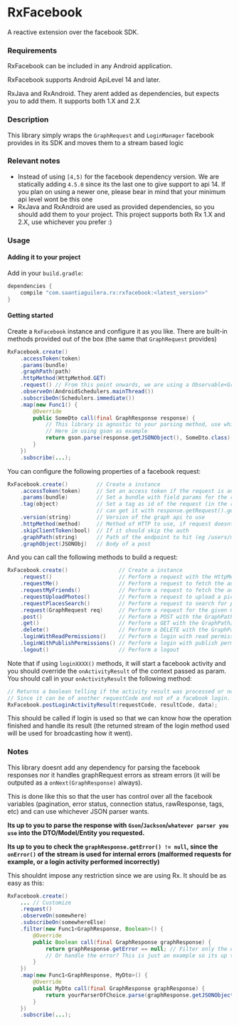 # RxFacebook

A reactive extension over the facebook SDK.

### Requirements

RxFacebook can be included in any Android application.

RxFacebook supports Android ApiLevel 14 and later.

RxJava and RxAndroid. They arent added as dependencies, but expects you to add them. It supports both 1.X and 2.X

### Description

This library simply wraps the `GraphRequest` and `LoginManager` facebook provides in its SDK and moves them to a stream based logic

### Relevant notes

- Instead of using `[4,5)` for the facebook dependency version. We are statically adding `4.5.0` since its the last one to give support to api 14. If you plan on using a newer one, please bear in mind that your minimum api level wont be this one
- RxJava and RxAndroid are used as provided dependencies, so you should add them to your project. This project supports both Rx 1.X and 2.X, use whichever you prefer :)

### Usage

#### Adding it to your project

Add in your `build.gradle`:

```gradle
dependencies {
    compile "com.saantiaguilera.rx:rxfacebook:<latest_version>"
}
```

#### Getting started

Create a `RxFacebook` instance and configure it as you like. There are built-in methods provided out of the box (the same that `GraphRequest` provides)

```Java
RxFacebook.create()
    .accessToken(token)
    .params(bundle)
    .graphPath(path)
    .httpMethod(HttpMethod.GET)
    .request() // From this point onwards, we are using a Observable<GraphResponse>
    .observeOn(AndroidSchedulers.mainThread())
    .subscribeOn(Schedulers.immediate())
    .map(new Func1() {
        @Override
        public SomeDto call(final GraphResponse response) {
            // This library is agnostic to your parsing method, use whichever you want to.
            // Here im using gson as example
            return gson.parse(response.getJSONObject(), SomeDto.class);
        }
    })
    .subscribe(...);
```

You can configure the following properties of a facebook request:
```Java
RxFacebook.create()         // Create a instance
    .accessToken(token)     // Set an access token if the request is authenticated
    .params(bundle)         // Set a bundle with field params for the request
    .tag(object)            // Set a tag as id of the request (in the response you
                            // can get it with response.getRequest().getTag())
    .version(string)        // Version of the graph api to use
    .httpMethod(method)     // Method of HTTP to use, if request doesnt include it
    .skipClientToken(bool)  // If it should skip the auth
    .graphPath(string)      // Path of the endpoint to hit (eg /users/me)
    .graphObject(JSONObj)   // Body of a post 
```

And you can call the following methods to build a request:
```Java
RxFacebook.create()                // Create a instance
    .request()                     // Perform a request with the HttpMethod/GraphPath/etc setted
    .requestMe()                   // Perform a request to fetch the authorized user
    .requestMyFriends()            // Perform a request to fetch the authorized user friends
    .requestUploadPhotos()         // Perform a request to upload a picture on the user account
    .requestPlacesSearch()         // Perform a request to search for places with some given params
    .request(GraphRequest req)     // Perform a request for the given GraphRequest
    .post()                        // Perform a POST with the GraphPath/GraphObject/etc setted
    .get()                         // Perform a GET with the GraphPath/params/etc setted
    .delete()                      // Perform a DELETE with the GraphPath/params/etc setted
    .loginWithReadPermissions()    // Perform a login with read permissions.
    .loginWithPublishPermissions() // Perform a login with publish permissions
    .logout()                      // Perform a logout
```

Note that if using `loginXXXX()` methods, it will start a facebook activity and you should override the `onActivityResult` of the context passed as param. You should call in your `onActivityResult` the following method:
```Java
// Returns a boolean telling if the activity result was processed or not
// Since it can be of another requestCode and not of a facebook login.
RxFacebook.postLoginActivityResult(requestCode, resultCode, data);
```
This should be called if login is used so that we can know how the operation finished and handle its result (the returned stream of the login method used will be used for broadcasting how it went).

### Notes

This library doesnt add any dependency for parsing the facebook responses nor it handles graphRequest errors as stream errors (it will be outputed as a `onNext(GraphResponse)` always). 

This is done like this so that the user has control over all the facebook variables (pagination, error status, connection status, rawResponse, tags, etc) and can use whichever JSON parser wants. 

**Its up to you to parse the response with `Gson`/`Jackson`/`whatever parser you use` into the DTO/Model/Entity you requested.**

**Its up to you to check the `graphResponse.getError() != null`, since the `onError()` of the stream is used for internal errors (malformed requests for example, or a login activity performed incorrectly)**
 
This shouldnt impose any restriction since we are using Rx. It should be as easy as this:
```Java
RxFacebook.create()
    ... // Customize
    .request()
    .observeOn(somewhere)
    .subscribeOn(somewhereElse)
    .filter(new Func1<GraphResponse, Boolean>() {
        @Override
        public Boolean call(final GraphResponse graphResponse) {
            return graphResponse.getError == null; // Filter only the ones without error
            // Or handle the error? This is just an example so its up to you...
        }
    })
    .map(new Func1<GraphResponse, MyDto>() {
        @Override
        public MyDto call(final GraphResponse graphResponse) {
            return yourParserOfChoice.parse(graphResponse.getJSONObject(), MyDto.class);
        }
    })
    .subscribe(...);
```